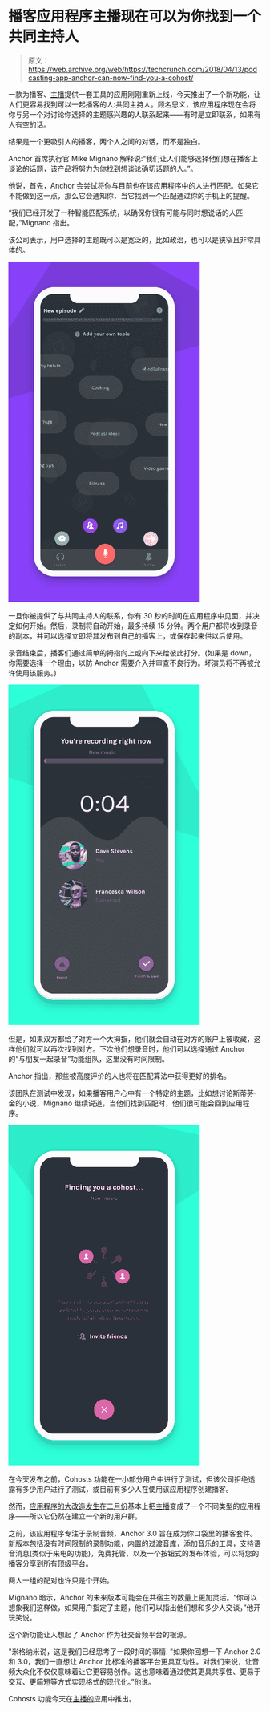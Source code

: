 # 播客应用程序主播现在可以为你找到一个共同主持人 

> 原文：<https://web.archive.org/web/https://techcrunch.com/2018/04/13/podcasting-app-anchor-can-now-find-you-a-cohost/>

一款为播客、[主播](https://web.archive.org/web/20230121125038/https://anchor.fm/)提供一套工具的应用刚刚重新上线，今天推出了一个新功能，让人们更容易找到可以一起播客的人:共同主持人。顾名思义，该应用程序现在会将你与另一个对讨论你选择的主题感兴趣的人联系起来——有时是立即联系，如果有人有空的话。

结果是一个更吸引人的播客，两个人之间的对话，而不是独白。

Anchor 首席执行官 Mike Mignano 解释说:“我们让人们能够选择他们想在播客上谈论的话题，该产品将努力为你找到想谈论确切话题的人。”。

他说，首先，Anchor 会尝试将你与目前也在该应用程序中的人进行匹配。如果它不能做到这一点，那么它会通知你，当它找到一个匹配通过你的手机上的提醒。

“我们已经开发了一种智能匹配系统，以确保你很有可能与同时想说话的人匹配，”Mignano 指出。

该公司表示，用户选择的主题既可以是宽泛的，比如政治，也可以是狭窄且非常具体的。

![](img/58d484af0005d3951c13dde0778c48cf.png)

一旦你被提供了与共同主持人的联系，你有 30 秒的时间在应用程序中见面，并决定如何开始。然后，录制将自动开始，最多持续 15 分钟。两个用户都将收到录音的副本，并可以选择立即将其发布到自己的播客上，或保存起来供以后使用。

录音结束后，播客们通过简单的拇指向上或向下来给彼此打分。(如果是 down，你需要选择一个理由，以防 Anchor 需要介入并审查不良行为。坏演员将不再被允许使用该服务。)

![](img/b936ef6b34b8838901b05376ce80e932.png)

但是，如果双方都给了对方一个大拇指，他们就会自动在对方的账户上被收藏，这样他们就可以再次找到对方。下次他们想录音时，他们可以选择通过 Anchor 的“与朋友一起录音”功能组队，这里没有时间限制。

Anchor 指出，那些被高度评价的人也将在匹配算法中获得更好的排名。

该团队在测试中发现，如果播客用户心中有一个特定的主题，比如想讨论斯蒂芬·金的小说，Mignano 继续说道，当他们找到匹配时，他们很可能会回到应用程序。

![](img/10aab01d5517527e28b2f8e174a065fa.png)

在今天发布之前，Cohosts 功能在一小部分用户中进行了测试，但该公司拒绝透露有多少用户进行了测试，或目前有多少人在使用该应用程序创建播客。

然而，[应用程序的大改造发生在二月份](https://web.archive.org/web/20230121125038/https://techcrunch.com/2018/02/22/anchors-new-app-offers-everything-you-need-to-podcast-including-free-hosting/)基本上把[主播](https://web.archive.org/web/20230121125038/https://anchor.fm/)变成了一个不同类型的应用程序——所以它仍然在建立一个新的用户群。

之前，该应用程序专注于录制音频，Anchor 3.0 旨在成为你口袋里的播客套件。新版本包括没有时间限制的录制功能，内置的过渡音库，添加音乐的工具，支持语音消息(类似于来电的功能)，免费托管，以及一个按钮式的发布体验，可以将您的播客分享到所有顶级平台。

两人一组的配对也许只是个开始。

Mignano 暗示，Anchor 的未来版本可能会在共宿主的数量上更加灵活。“你可以想象我们这样做，如果用户指定了主题，他们可以指出他们想和多少人交谈，”他开玩笑说。

这个新功能让人想起了 Anchor 作为社交音频平台的根源。

"米格纳米说，这是我们已经思考了一段时间的事情. "如果你回想一下 Anchor 2.0 和 3.0，我们一直想让 Anchor 比标准的播客平台更具互动性。对我们来说，让音频大众化不仅仅意味着让它更容易创作。这也意味着通过使其更具共享性、更易于交互、更简短等方式实现格式的现代化。”他说。

Cohosts 功能今天在[主播的](https://web.archive.org/web/20230121125038/https://anchor.fm/)应用中推出。